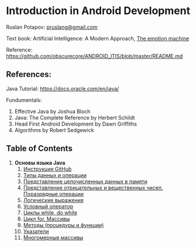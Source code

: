 # Introduction in Android Development

Ruslan Potapov: pruslang@gmail.com

Text book: Artificial Intelligence: A Modern Approach, [The emotion machine](https://en.wikipedia.org/wiki/The_Emotion_Machine)

Reference: https://github.com/obscurecore/ANDROID_ITIS/blob/master/README.md

## References:

Java Tutorial: https://docs.oracle.com/en/java/

Fundumentals: 
1. Effective Java by Joshua Bloch
2. Java: The Complete Reference by Herbert Schildt 
3. Head First Android Development by Dawn Griffiths 
4. Algorithms by Robert Sedgewick 

## Table of Contents
1. **Основы языка Java**
   1. [Инструкция GitHub](1.Module/1.1.md)
   1. [Типы данных и операции]()
   1. [Представление целочисленных данных в памяти]()
   1. [Представление отрицательных и вещественных чисел. Поразрядные операции]()
   1. [Логические выражения]()
   1. [Условный оператор]()
   1. [Циклы while, do while]()
   1. [Цикл for. Массивы]()
   1. [Методы (процедуры и функции)]()
   1. [Указатели]()
   1. [Многомерные массивы]()



